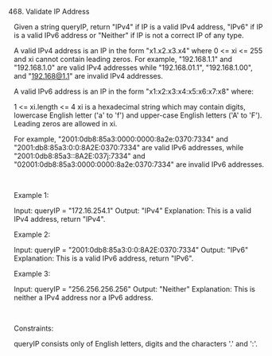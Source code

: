 468. Validate IP Address

Given a string queryIP, return "IPv4" if IP is a valid IPv4 address, "IPv6" if IP is a valid IPv6 address or "Neither" if IP is not a correct IP of any type.

A valid IPv4 address is an IP in the form "x1.x2.x3.x4" where 0 <= xi <= 255 and xi cannot contain leading zeros. For example, "192.168.1.1" and "192.168.1.0" are valid IPv4 addresses while "192.168.01.1", "192.168.1.00", and "192.168@1.1" are invalid IPv4 addresses.

A valid IPv6 address is an IP in the form "x1:x2:x3:x4:x5:x6:x7:x8" where:

1 <= xi.length <= 4
xi is a hexadecimal string which may contain digits, lowercase English letter ('a' to 'f') and upper-case English letters ('A' to 'F').
Leading zeros are allowed in xi.

For example, "2001:0db8:85a3:0000:0000:8a2e:0370:7334" and "2001:db8:85a3:0:0:8A2E:0370:7334" are valid IPv6 addresses, while "2001:0db8:85a3::8A2E:037j:7334" and "02001:0db8:85a3:0000:0000:8a2e:0370:7334" are invalid IPv6 addresses.

 

Example 1:

Input: queryIP = "172.16.254.1"
Output: "IPv4"
Explanation: This is a valid IPv4 address, return "IPv4".


Example 2:

Input: queryIP = "2001:0db8:85a3:0:0:8A2E:0370:7334"
Output: "IPv6"
Explanation: This is a valid IPv6 address, return "IPv6".


Example 3:

Input: queryIP = "256.256.256.256"
Output: "Neither"
Explanation: This is neither a IPv4 address nor a IPv6 address.


 

Constraints:

queryIP consists only of English letters, digits and the characters '.' and ':'.
